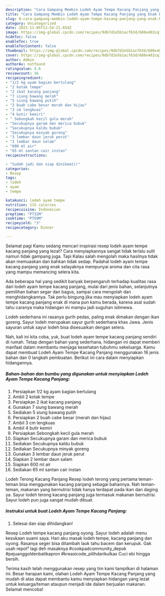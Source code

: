 ```yaml
---
description: "Cara Gampang Membin Lodeh Ayam Tempe Kacang Panjang yang Enak Banget}"
title: "Cara Gampang Membin Lodeh Ayam Tempe Kacang Panjang yang Enak Banget}"
slug: 0-cara-gampang-membin-lodeh-ayam-tempe-kacang-panjang-yang-enak-banget
category: Uncategorized
date: 2022-11-05T13:54:21.654Z
image: https://img-global.cpcdn.com/recipes/9db7d2e5b1acf63d/680x482cq70/lodeh-ayam-tempe-kacang-panjang-foto-resep-utama.jpg
hideToc: false
enableToc: true
enableTocContent: false
thumbnail: https://img-global.cpcdn.com/recipes/9db7d2e5b1acf63d/680x482cq70/lodeh-ayam-tempe-kacang-panjang-foto-resep-utama.jpg
cover: https://img-global.cpcdn.com/recipes/9db7d2e5b1acf63d/680x482cq70/lodeh-ayam-tempe-kacang-panjang-foto-resep-utama.jpg
author: Admin
authorAv: notfound
ratingvalue: 4.6
reviewcount: 16
recipeingredient:
- "1/2 kg ayam bagian bertulang"
- "2 kotak tempe"
- "2 ikat kacang panjang"
- "7 siung bawang merah"
- "5 siung bawang putih"
- "2 buah cabe besar merah dan hijau"
- "3 cm lengkuas"
- "4 butir kemiri"
- " Sebongkah kecil gula merah"
- "Secukupnya garam dan merica bubuk"
- "Secukupnya kaldu bubuk"
- "Secukupnya minyak goreng"
- "3 lembar daun jeruk perut"
- "2 lembar daun salam"
- "600 ml air"
- "65 ml santan cair instan"
recipeinstructions:

- "Sudah jadi dan siap dinikmati!"
categories:
- Resep
tags:
- lodeh
- ayam
- tempe

katakunci: lodeh ayam tempe 
nutrition: 115 calories
recipecuisine: Indonesian
preptime: "PT32M"
cooktime: "PT59M"
recipeyield: "3"
recipecategory: Dinner

---
```



Selamat pagi Kamu sedang mencari inspirasi resep lodeh ayam tempe kacang panjang yang lezat? Cara menyiapkannya sangat tidak terlalu sulit namun tidak gampang juga. Tapi Kalau salah mengolah maka hasilnya tidak akan memuaskan dan bahkan tidak sedap. Padahal lodeh ayam tempe kacang panjang yang enak selayaknya mempunyai aroma dan cita rasa yang mampu memancing selera kita.


Ada beberapa hal yang sedikit banyak berpengaruh terhadap kualitas rasa dari lodeh ayam tempe kacang panjang, mulai dari jenis bahan, selanjutnya pemilihan bahan segar dan bagus, sampai cara mengolah dan menghidangkannya. Tak perlu bingung jika mau menyiapkan lodeh ayam tempe kacang panjang enak di mana pun kamu berada, karena asal sudah tahu caranya maka hidangan ini mampu jadi suguhan istimewa.

Lodeh sederhana ini rasanya gurih pedas, paling enak dimakan dengan ikan goreng. Sayur lodeh merupakan sayur gurih sederhana khas Jawa. Jenis sayuran untuk sayur lodeh bisa disesuaikan dengan selera.


Nah, kali ini kita coba, yuk, buat lodeh ayam tempe kacang panjang sendiri di rumah. Tetap dengan bahan yang sederhana, hidangan ini dapat memberi manfaat dalam membantu menjaga kesehatan tubuhmu sekeluarga. Kamu dapat membuat Lodeh Ayam Tempe Kacang Panjang menggunakan 16 jenis bahan dan 0 langkah pembuatan. Berikut ini cara dalam menyiapkan hidangannya.

<!--inarticleads1-->

##### Bahan-bahan dan bumbu yang digunakan untuk menyiapkan Lodeh Ayam Tempe Kacang Panjang:

1. Persiapkan 1/2 kg ayam bagian bertulang
1. Ambil 2 kotak tempe
1. Persiapkan 2 ikat kacang panjang
1. Gunakan 7 siung bawang merah
1. Sediakan 5 siung bawang putih
1. Persiapkan 2 buah cabe besar (merah dan hijau)
1. Ambil 3 cm lengkuas
1. Ambil 4 butir kemiri
1. Persiapkan  Sebongkah kecil gula merah
1. Siapkan Secukupnya garam dan merica bubuk
1. Sediakan Secukupnya kaldu bubuk
1. Sediakan Secukupnya minyak goreng
1. Gunakan 3 lembar daun jeruk perut
1. Siapkan 2 lembar daun salam
1. Siapkan 600 ml air
1. Sediakan 65 ml santan cair instan


Lodeh Terong Kacang Panjang Resep lodeh terong yang pertama teman-teman bisa menggunakan kacang panjang sebagai bahannya. Nah teman-teman, makanan yang bernutrisi tidak hanya terdapat pada ikan dan daging ya. Sayur lodeh terong kacang panjang juga termasuk makanan bernutrisi. Sayur lodeh pun juga sangat mudah dibuat. 

<!--inarticleads2-->

##### Instruksi untuk buat Lodeh Ayam Tempe Kacang Panjang:


1. Selesai dan siap dihidangkan!

Resep Lodeh tempe kacang panjang oyong. Sayur lodeh adalah menu kesukaan suami saya. Hari aku masak lodeh tempe, kacang panjang dan oyong. Rasanya seger bisa ditambah lauk tahu bacem dan kerupuk. Gak usah repot² lagi deh masaknya #cookpadcommunity_depok #pejuanggoldenbatikapron #kreasicode_pilihdarikulkas Cuci ebi hingga bersih. 

Terima kasih telah menggunakan resep yang tim kami tampilkan di halaman ini. Besar harapan kami, olahan Lodeh Ayam Tempe Kacang Panjang yang mudah di atas dapat membantu kamu menyiapkan hidangan yang lezat untuk keluarga/teman ataupun menjadi ide dalam berjualan makanan. Selamat mencoba!
